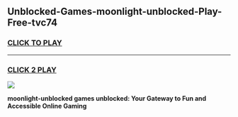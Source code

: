 
## Unblocked-Games-moonlight-unblocked-Play-Free-tvc74
<h3>
<a href="https://premium76.site?title=moonlight-unblocked&ref=18A1">CLICK TO PLAY</a></h3>
<hr>

<h3>
<a href="https://premium76.site?title=moonlight-unblocked&ref=18A1">CLICK 2 PLAY</a>
  
</h3>

<a href="https://premium76.site?title=moonlight-unblocked&ref=18A1"><img src="https://clearcache.store/games.png"></a>


**moonlight-unblocked games unblocked: Your Gateway to Fun and Accessible Online Gaming**
